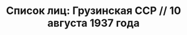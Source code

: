 ---
title: 'Список лиц: Грузинская ССР // 10 августа 1937 года'
description: РГАСПИ, ф.17, оп.171, дело 410, лист 201
images:
- /disk/pictures/v02/17-171-410-201.jpg
- /disk/pictures/v02/17-171-410-202.jpg
- /disk/pictures/v02/17-171-410-203.jpg
- /disk/pictures/v02/17-171-410-204.jpg
- /disk/pictures/v02/17-171-410-205.jpg
- /disk/pictures/v02/17-171-410-206.jpg
---